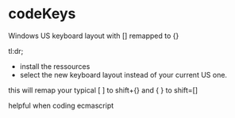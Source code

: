 # codeKeys
Windows US keyboard layout with [] remapped to {}


tl:dr;

* install the ressources
* select the new keyboard layout instead of your current US one.

this will remap your typical [ ] to shift+{} and { } to shift=[] 

helpful when coding ecmascript
